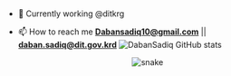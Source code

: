 ###

- 🔭 Currently working @ditkrg

- 📫 How to reach me **Dabansadiq10@gmail.com** || **daban.sadiq@dit.gov.krd**
![DabanSadiq GitHub stats](https://github-readme-stats.vercel.app/api?username=Dabansadiq&show_icons=true&theme=github_dark&count_private=true)

<!--
**DabanSadiq/DabanSadiq** is a ✨ _special_ ✨ repository because its `README.md` (this file) appears on your GitHub profile.

Here are some ideas to get you started:


- 🌱 I’m currently learning ...
- 👯 I’m looking to collaborate on ...
- 🤔 I’m looking for help with ...
- 💬 Ask me about ...
- 📫 How to reach me: ...
- 😄 Pronouns: ...
- ⚡ Fun fact: ...
-->

<!-- Snake contributions graph https://github.com/Platane/snk -->
<div align="center">
  <p align="center">
  <img src="https://github.com/DabanSadiq/DabanSadiq/raw/output/github-contribution-grid-snake.svg" alt="snake">
</p>
  <br>
</div>
